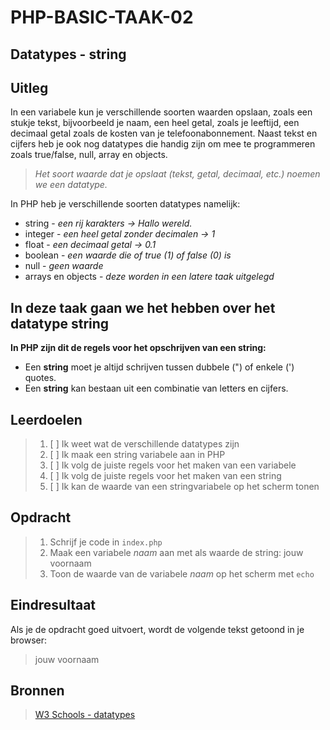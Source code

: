 # PHP-BASIC-TAAK-02
## Datatypes - string
## Uitleg
In een variabele kun je verschillende soorten waarden opslaan, zoals een stukje tekst, bijvoorbeeld je naam, een heel getal, zoals je leeftijd, een decimaal getal zoals de kosten van je telefoonabonnement. Naast tekst en cijfers heb je ook nog datatypes die handig zijn om mee te programmeren zoals true/false, null, array en objects.
>
>_Het soort waarde dat je opslaat (tekst, getal, decimaal, etc.) noemen we een datatype._
>
In PHP heb je verschillende soorten datatypes namelijk:
* string - _een rij karakters -> Hallo wereld._
* integer - _een heel getal zonder decimalen -> 1_
* float - _een decimaal getal -> 0.1_
* boolean - _een waarde die of true (1) of false (0) is_
* null - _geen waarde_
* arrays en objects - _deze worden in een latere taak uitgelegd_

## In deze taak gaan we het hebben over het datatype string

**In PHP zijn dit de regels voor het opschrijven van een string:**
* Een **string** moet je altijd schrijven tussen dubbele (") of enkele (') quotes. 
* Een **string** kan bestaan uit een combinatie van letters en cijfers.

## Leerdoelen
>1. [ ] Ik weet wat de verschillende datatypes zijn
>2. [ ] Ik maak een string variabele aan in PHP
>3. [ ] Ik volg de juiste regels voor het maken van een variabele 
>4. [ ] Ik volg de juiste regels voor het maken van een string
>5. [ ] Ik kan de waarde van een stringvariabele op het scherm tonen

## Opdracht

>1. Schrijf je code in `index.php`
>2. Maak een variabele _naam_ aan met als waarde de string: jouw voornaam
>3. Toon de waarde van de variabele _naam_ op het scherm met `echo`

## Eindresultaat
Als je de opdracht goed uitvoert, wordt de volgende tekst getoond in je browser: 
>jouw voornaam  

## Bronnen
>[W3 Schools - datatypes](https://www.w3schools.com/PHP/php_datatypes.asp)


<!--- ------------ DIT COMMENTAAR LATEN STAAN AUB ------------
------------------ ------------------------------ ------------
------------------ eagle ref:72778502
------------------ ------------------------------ ------------
------------------ DIT COMMENTAAR LATEN STAAN AUB -------- -->